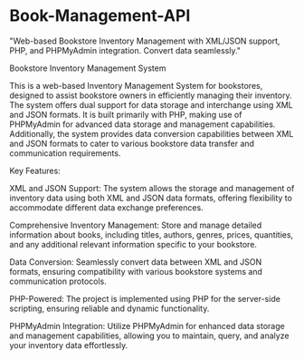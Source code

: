 # Book-Management-API
"Web-based Bookstore Inventory Management with XML/JSON support, PHP, and PHPMyAdmin integration. Convert data seamlessly."


Bookstore Inventory Management System

This is a web-based Inventory Management System for bookstores, designed to assist bookstore owners in efficiently managing their inventory. The system offers dual support for data storage and interchange using XML and JSON formats. It is built primarily with PHP, making use of PHPMyAdmin for advanced data storage and management capabilities. Additionally, the system provides data conversion capabilities between XML and JSON formats to cater to various bookstore data transfer and communication requirements.

Key Features:

XML and JSON Support: The system allows the storage and management of inventory data using both XML and JSON data formats, offering flexibility to accommodate different data exchange preferences.

Comprehensive Inventory Management: Store and manage detailed information about books, including titles, authors, genres, prices, quantities, and any additional relevant information specific to your bookstore.

Data Conversion: Seamlessly convert data between XML and JSON formats, ensuring compatibility with various bookstore systems and communication protocols.

PHP-Powered: The project is implemented using PHP for the server-side scripting, ensuring reliable and dynamic functionality.

PHPMyAdmin Integration: Utilize PHPMyAdmin for enhanced data storage and management capabilities, allowing you to maintain, query, and analyze your inventory data effortlessly.
